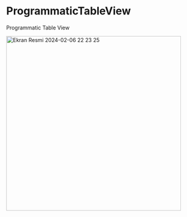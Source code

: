 # ProgrammaticTableView
 Programmatic Table View

 
<img width="466" alt="Ekran Resmi 2024-02-06 22 23 25" src="https://github.com/sedatbarlin/ProgrammaticTableView/assets/71966913/39adfd6b-171a-41ad-b3c2-3770c9431d6c">
 
 
 
 
  
 
